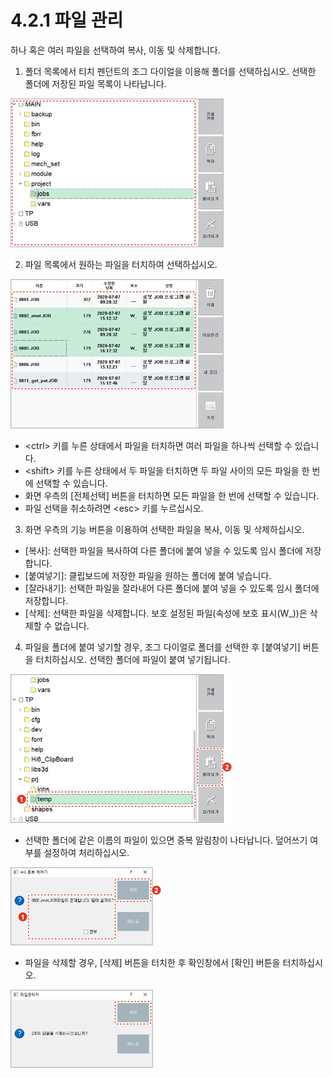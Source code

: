 # 4.2.1 파일 관리

하나 혹은 여러 파일을 선택하여 복사, 이동 및 삭제합니다.

1.	폴더 목록에서 티치 펜던트의 조그 다이얼을 이용해 폴더를 선택하십시오. 선택한 폴더에 저장된 파일 목록이 나타납니다. 

![](../../.gitbook/assets/image%20%28133%29.png)

2.	파일 목록에서 원하는 파일을 터치하여 선택하십시오. 

![](../../.gitbook/assets/image%20%28135%29.png)

* &lt;ctrl&gt; 키를 누른 상태에서 파일을 터치하면 여러 파일을 하나씩 선택할 수 있습니다.
* &lt;shift&gt; 키를 누른 상태에서 두 파일을 터치하면 두 파일 사이의 모든 파일을 한 번에 선택할 수 있습니다.
* 화면 우측의 \[전체선택\] 버튼을 터치하면 모든 파일을 한 번에 선택할 수 있습니다.
* 파일 선택을 취소하려면 &lt;esc&gt; 키를 누르십시오.



3.	화면 우측의 기능 버튼을 이용하여 선택한 파일을 복사, 이동 및 삭제하십시오.

* \[복사\]: 선택한 파일을 복사하여 다른 폴더에 붙여 넣을 수 있도록 임시 폴더에 저장합니다.
* \[붙여넣기\]: 클립보드에 저장한 파일을 원하는 폴더에 붙여 넣습니다.
* \[잘라내기\]: 선택한 파일을 잘라내어 다른 폴더에 붙여 넣을 수 있도록 임시 폴더에 저장합니다.
* \[삭제\]: 선택한 파일을 삭제합니다. 보호 설정된 파일\(속성에 보호 표시\(W\_\)\)은 삭제할 수 없습니다.

4.	파일을 폴더에 붙여 넣기할 경우, 조그 다이얼로 폴더를 선택한 후 \[붙여넣기\] 버튼을 터치하십시오. 선택한 폴더에 파일이 붙여 넣기됩니다. 

![](../../.gitbook/assets/image%20%28129%29.png)

* 선택한 폴더에 같은 이름의 파일이 있으면 중복 알림창이 나타납니다. 덮어쓰기 여부를 설정하여 처리하십시오. 

![](../../.gitbook/assets/image%20%28111%29.png)

* 파일을 삭제할 경우, \[삭제\] 버튼을 터치한 후 확인창에서 \[확인\] 버튼을 터치하십시오.

![](../../.gitbook/assets/image%20%28115%29.png)

